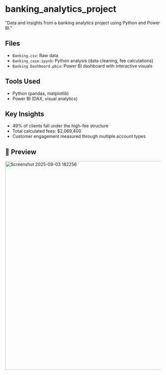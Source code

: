 # banking_analytics_project
 “Data and insights from a banking analytics project using Python and Power BI.”

## Files
- `Banking.csv`: Raw data
- `Banking_case.ipynb`: Python analysis (data cleaning, fee calculations)
- `Banking Dashboard.pbix`: Power BI dashboard with interactive visuals

## Tools Used
- Python (pandas, matplotlib)
- Power BI (DAX, visual analytics)   

## Key Insights
- 49% of clients fall under the high-fee structure
- Total calculated fees: $2,069,400
- Customer engagement measured through multiple account types

## 📸 Preview
<img width="1301" height="677" alt="Screenshot 2025-08-03 182256" src="https://github.com/user-attachments/assets/aafcae71-52c9-4c0c-82de-8a234a970a1d" />



